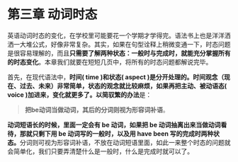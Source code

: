 # 第三章 动词时态

英语动词时态的变化，在学校里可能要花一个学期才学得完。语法书上也是洋洋洒洒一大堆公式，好像非常复杂。其实，如果在句型诠释上稍微变通一下，时态问题是很容易理解的，而且<b>只需要了解两种状态：**一般时与完成时**，就能充分掌握所有的时态变化</b>。本章我们就要在短短几页中，将所有的时态问题都解说完毕。

首先，在现代语法中，**时间( time )**和**状态( aspect )**是分开处理的。<b>时间观念（现在、过去、未来）非常简单，状态的观念就比较麻烦，如果再把主动、被动语态( voice )加进来，变化就更多了。</b>以**简驭繁的办法**是：  
>  **把be动词当做动词，其后的分词则视为形容词补语**。  

<b>动词短语长的时候，里面一定会有 be 动词，**如果把 be 动词抽离出来当做动词看待**，那就只剩下**用 be 动词写的一般时**，以及**用 have been 写的完成时**两种状态。</b>分词则可视为形容词补语，不放在动词短语里面，如此一来整个时态的问题就会简单化，我们只要弄清楚什么是一般时，什么是完成时就可以了。
